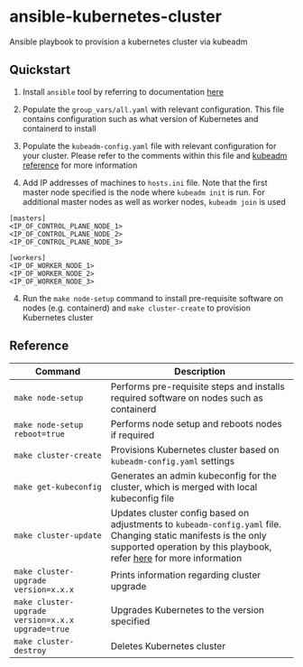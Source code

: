 # ansible-kubernetes-cluster

Ansible playbook to provision a kubernetes cluster via kubeadm

## Quickstart

1. Install `ansible` tool by referring to documentation [here](https://docs.ansible.com/ansible/latest/installation_guide/intro_installation.html#installing-and-upgrading-ansible)

2. Populate the `group_vars/all.yaml` with relevant configuration. This file contains configuration such as what version of Kubernetes and containerd to install

3. Populate the `kubeadm-config.yaml` file with relevant configuration for your cluster. Please refer to the comments within this file and [kubeadm reference](https://kubernetes.io/docs/reference/config-api/kubeadm-config.v1beta3/) for more information

4. Add IP addresses of machines to `hosts.ini` file. Note that the first master node specified is the node where `kubeadm init` is run. For additional master nodes as well as worker nodes, `kubeadm join` is used

```
[masters]
<IP_OF_CONTROL_PLANE_NODE_1>
<IP_OF_CONTROL_PLANE_NODE_2>
<IP_OF_CONTROL_PLANE_NODE_3>

[workers]
<IP_OF_WORKER_NODE_1>
<IP_OF_WORKER_NODE_2>
<IP_OF_WORKER_NODE_3>
```

4. Run the `make node-setup` command to install pre-requisite software on nodes (e.g. containerd) and `make cluster-create` to provision Kubernetes cluster

## Reference

| Command | Description |
| --- | --- |
| `make node-setup` | Performs pre-requisite steps and installs required software on nodes such as containerd |
| `make node-setup reboot=true` | Performs node setup and reboots nodes if required |
| `make cluster-create` | Provisions Kubernetes cluster based on `kubeadm-config.yaml` settings |
| `make get-kubeconfig` | Generates an admin kubeconfig for the cluster, which is merged with local kubeconfig file |
| `make cluster-update` | Updates cluster config based on adjustments to `kubeadm-config.yaml` file. Changing static manifests is the only supported operation by this playbook, refer [here](https://kubernetes.io/docs/tasks/administer-cluster/kubeadm/kubeadm-reconfigure/#reconfiguring-the-cluster) for more information |
| `make cluster-upgrade version=x.x.x` | Prints information regarding cluster upgrade |
| `make cluster-upgrade version=x.x.x upgrade=true` | Upgrades Kubernetes to the version specified |
| `make cluster-destroy` | Deletes Kubernetes cluster |
